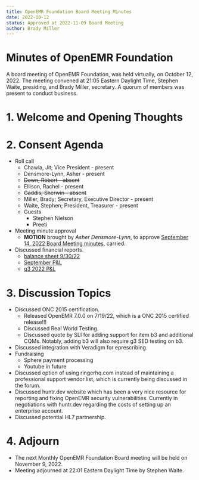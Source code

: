 ```yaml
---
title: OpenEMR Foundation Board Meeting Minutes
date: 2022-10-12
status: Approved at 2022-11-09 Board Meeting
author: Brady Miller
---
```


# Minutes of OpenEMR Foundation

A board meeting of OpenEMR Foundation, was held virtually, on October 12, 2022. The meeting
convened at 21:05 Eastern Daylight Time, Stephen Waite, presiding, and Brady Miller, secretary.
A quorum of members was present to conduct business.

# 1. Welcome and Opening Thoughts

# 2. Consent Agenda
  - Roll call
    - Chawla, Jit; Vice President - present
    - Densmore-Lynn, Asher - present
    - ~~Down, Robert - absent~~
    - Ellison, Rachel - present
    - ~~Gaddis, Sherwin - absent~~
    - Miller, Brady; Secretary, Executive Director - present
    - Waite, Stephen; President, Treasurer - present
    - Guests
      - Stephen Nielson
      - Preeti
  - Meeting minute approval
    - **MOTION** brought by _Asher Densmore-Lynn_, to approve [September 14, 2022 Board Meeting minutes](https://github.com/openemr/foundation-minutes/blob/master/2022-09-14-Board.md), carried.
  - Discussed financial reports.
    - [balance sheet 9/30/22](https://community.open-emr.org/uploads/short-url/3o7MAKWbiRAlfU0Fqs1G8LCzEyb.pdf)
    - [September P&L](https://community.open-emr.org/uploads/short-url/93diilYkWXoRagw0talSMthiDhx.pdf)
    - [q3 2022 P&L](https://community.open-emr.org/uploads/short-url/epFaa09zRpNMaUpelkSmBktmaSA.pdf)

# 3. Discussion Topics
  - Discussed ONC 2015 certification.
    - Released OpenEMR 7.0.0 on 7/19/22, which is a ONC 2015 certified release!!!
    - Discussed Real World Testing.
    - Discussed quote by SLI for adding support for item b3 and additional CQMs. Notably, adding b3 will also require g3 SED testing on b3.
  - Discussed integration with Veradigm for eprescribing.
  - Fundraising
    - Sphere payment processing
    - Youtube in future
  - Discussed option of using ringerhq.com instead of maintaining a professional support vendor list, which is currently being discussed in the forum.
  - Discussed huntr.dev website which has been a very nice resource for reporting and fixing OpenEMR security vulnerabilities. Currently in negotiations with huntr.dev regarding the costs of setting up an enterprise account.
  - Discussed potential HL7 partnership.

# 4. Adjourn
  - The next Monthly OpenEMR Foundation Board meeting will be held on November 9, 2022.
  - Meeting adjourned at 22:01 Eastern Daylight Time by Stephen Waite.
